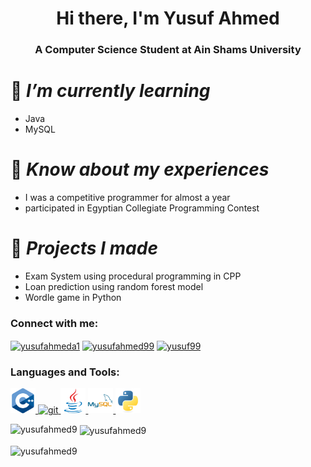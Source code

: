 <h1 align="center">Hi there, I'm Yusuf Ahmed</h1>
<h3 align="center">A Computer Science Student at Ain Shams University</h3>


# 🌱 ***I’m currently learning***
- Java
- MySQL

# 📄 ***Know about my experiences***
- I was a competitive programmer for almost a year
- participated in Egyptian Collegiate Programming Contest

# 🔧 ***Projects I made***
- Exam System using procedural programming in CPP
- Loan prediction using random forest model
- Wordle game in Python

<h3 align="left">Connect with me:</h3>
<p align="left">
<a href="https://twitter.com/yusufahmeda1" target="blank"><img align="center" src="https://raw.githubusercontent.com/rahuldkjain/github-profile-readme-generator/master/src/images/icons/Social/twitter.svg" alt="yusufahmeda1" height="30" width="40" /></a>
<a href="https://linkedin.com/in/yusufahmed99" target="blank"><img align="center" src="https://raw.githubusercontent.com/rahuldkjain/github-profile-readme-generator/master/src/images/icons/Social/linked-in-alt.svg" alt="yusufahmed99" height="30" width="40" /></a>
<a href="https://www.leetcode.com/yusuf99" target="blank"><img align="center" src="https://raw.githubusercontent.com/rahuldkjain/github-profile-readme-generator/master/src/images/icons/Social/leet-code.svg" alt="yusuf99" height="30" width="40" /></a>
</p>

<h3 align="left">Languages and Tools:</h3>
<p align="left"> <a href="https://www.w3schools.com/cpp/" target="_blank" rel="noreferrer"> <img src="https://raw.githubusercontent.com/devicons/devicon/master/icons/cplusplus/cplusplus-original.svg" alt="cplusplus" width="40" height="40"/> </a> <a href="https://git-scm.com/" target="_blank" rel="noreferrer"> <img src="https://www.vectorlogo.zone/logos/git-scm/git-scm-icon.svg" alt="git" width="40" height="40"/> </a> <a href="https://www.java.com" target="_blank" rel="noreferrer"> <img src="https://raw.githubusercontent.com/devicons/devicon/master/icons/java/java-original.svg" alt="java" width="40" height="40"/> </a> <a href="https://www.mysql.com/" target="_blank" rel="noreferrer"> <img src="https://raw.githubusercontent.com/devicons/devicon/master/icons/mysql/mysql-original-wordmark.svg" alt="mysql" width="40" height="40"/> </a> <a href="https://www.python.org" target="_blank" rel="noreferrer"> <img src="https://raw.githubusercontent.com/devicons/devicon/master/icons/python/python-original.svg" alt="python" width="40" height="40"/> </a> </p>

<p><img align="left" src="https://github-readme-stats.vercel.app/api/top-langs?username=yusufahmed9&show_icons=true&locale=en&layout=compact" alt="yusufahmed9" /></p>

<p>&nbsp;<img align="center" src="https://github-readme-stats.vercel.app/api?username=yusufahmed9&show_icons=true&locale=en" alt="yusufahmed9" /></p>

<p><img align="center" src="https://github-readme-streak-stats.herokuapp.com/?user=yusufahmed9&" alt="yusufahmed9" /></p>
